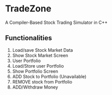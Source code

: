 # TradeZone
 A Compiler-Based Stock Trading Simulator in C++

## Functionalities
1) Load/save Stock Market Data
2) Show Stock Market Screen
3) User Portfolio
4) Load/Store user Portfolio
5) Show Portfolio Screen
6) ADD Stock to Portfolio (Unavailable)
7) REMOVE stock from Portfolio
8) ADD/Withdraw Money
